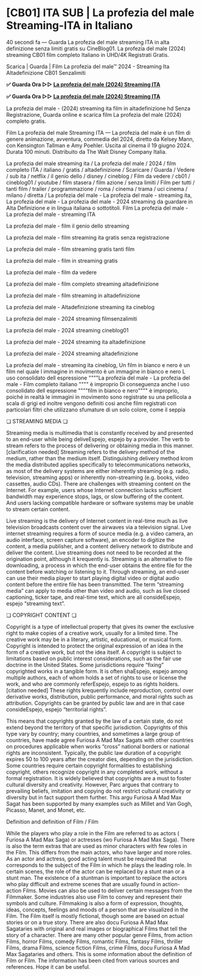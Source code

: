 # [CB01] ITA SUB | La profezia del male Streaming-ITA in Italiano

40 secondi fa — Guarda La profezia del male streaming ITA in alta definizione senza limiti gratis su CineBlog01. La profezia del male (2024) streaming CB01 film completo Italiano in UHD/4K Registrati Gratis.

Scarica | Guarda | Film La profezia del male™ 2024 - Streaming Ita Altadefinizione CB01 Senzalimiti

**✅ Guarda Ora ▷▷ [La profezia del male (2024) Streaming ITA](https://is.gd/L5S9WI)**

**✅ Guarda Ora ▷▷ [La profezia del male (2024) Streaming ITA](https://is.gd/L5S9WI)**

La profezia del male - (2024) streaming ita film in altadefinizione hd Senza Registrazione, Guarda online e scarica film La profezia del male (2024) completo gratis.

Film La profezia del male Streaming ITA — La profezia del male è un film di genere animazione, avventura, commedia del 2024, diretto da Kelsey Mann, con Kensington Tallman e Amy Poehler. Uscita al cinema il 19 giugno 2024. Durata 100 minuti. Distribuito da The Walt Disney Company Italia.

La profezia del male streaming ita / La profezia del male / 2024 / film completo ITA / italiano / gratis / altadefinizione / Scaricare / Guarda / Vedere / sub ita / netflix / il genio dello / disney / cineblog / Film da vedere / cb01 / cineblog01 / youtube / film stasera / film azione / senza limiti / Film per tutti / tanti film / trailer / programmazione / roma / cinema / trama / uci cinema / milano / diretta / La profezia del male - La profezia del male - streaming ita, La profezia del male - La profezia del male - 2024 streaming da guardare in Alta Definizione e in lingua italiana o sottotitoli. Film La profezia del male - La profezia del male - streaming ITA

La profezia del male - film il genio dello streaming

La profezia del male - film streaming ita gratis senza registrazione

La profezia del male - film streaming gratis tanti film

La profezia del male - film in streaming gratis

La profezia del male - film da vedere

La profezia del male - film completo streaming altadefinizione

La profezia del male - film streaming in altadefinizione

La profezia del male - Altadefinizione streaming ita cineblog

La profezia del male - 2024 streaming filmsenzalimiti

La profezia del male - 2024 streaming cineblog01

La profezia del male - 2024 streaming ita altadefinizione

La profezia del male - 2024 streaming altadefinizione

La profezia del male - streaming ita cineblog, Un film in bianco e nero è un film nel quale l immagine in movimento è un immagine in bianco e nero L uso consolidato dell espressione """"La profezia del male - La profezia del male - Film completo italiano """" è improprio Di conseguenza anche l uso consolidato dell espressione """"film in bianco e nero"""" è improprio, poiché in realtà le immagini in movimento sono registrate su una pellicola a scala di grigi ed inoltre vengono definiti così anche film registrati con particolari filtri che utilizzano sfumature di un solo colore, come il seppia

❏ STREAMING MEDIA ❏

Streaming media is multimedia that is constantly received by and presented to an end-user while being deliveEspejo, espejo by a provider. The verb to stream refers to the process of delivering or obtaining media in this manner.[clarification needed] Streaming refers to the delivery method of the medium, rather than the medium itself. Distinguishing delivery method krom the media distributed applies specifically to telecommunications networks, as most of the delivery systems are either inherently streaming (e.g. radio, television, streaming apps) or inherently non-streaming (e.g. books, video cassettes, audio CDs). There are challenges with streaming content on the Internet. For example, users whose Internet connection lacks sufficient bandwidth may experience stops, lags, or slow buffering of the content. And users lacking compatible hardware or software systems may be unable to stream certain content.

Live streaming is the delivery of Internet content in real-time much as live television broadcasts content over the airwaves via a television signal. Live internet streaming requires a form of source media (e.g. a video camera, an audio interface, screen capture software), an encoder to digitize the content, a media publisher, and a content delivery network to distribute and deliver the content. Live streaming does not need to be recorded at the origination point, although it krequently is. Streaming is an alternative to file downloading, a process in which the end-user obtains the entire file for the content before watching or listening to it. Through streaming, an end-user can use their media player to start playing digital video or digital audio content before the entire file has been transmitted. The term “streaming media” can apply to media other than video and audio, such as live closed captioning, ticker tape, and real-time text, which are all consideEspejo, espejo “streaming text”.

❏ COPYRIGHT CONTENT ❏

Copyright is a type of intellectual property that gives its owner the exclusive right to make copies of a creative work, usually for a limited time. The creative work may be in a literary, artistic, educational, or musical form. Copyright is intended to protect the original expression of an idea in the form of a creative work, but not the idea itself. A copyright is subject to limitations based on public interest considerations, such as the fair use doctrine in the United States. Some jurisdictions require “fixing” copyrighted works in a tangible form. It is often shaEspejo, espejo among multiple authors, each of whom holds a set of rights to use or license the work, and who are commonly referEspejo, espejo to as rights holders.[citation needed] These rights krequently include reproduction, control over derivative works, distribution, public performance, and moral rights such as attribution. Copyrights can be granted by public law and are in that case consideEspejo, espejo “territorial rights”.

This means that copyrights granted by the law of a certain state, do not extend beyond the territory of that specific jurisdiction. Copyrights of this type vary by country; many countries, and sometimes a large group of countries, have made agree Furiosa A Mad Max Sagats with other countries on procedures applicable when works “cross” national borders or national rights are inconsistent. Typically, the public law duration of a copyright expires 50 to 100 years after the creator dies, depending on the jurisdiction. Some countries require certain copyright formalities to establishing copyright, others recognize copyright in any completed work, without a formal registration. It is widely believed that copyrights are a must to foster cultural diversity and creativity. However, Parc argues that contrary to prevailing beliefs, imitation and copying do not restrict cultural creativity or diversity but in fact support them further. This argu Furiosa A Mad Max Sagat has been supported by many examples such as Millet and Van Gogh, Picasso, Manet, and Monet, etc.

Definition and definition of Film / Film

While the players who play a role in the Film are referred to as actors ( Furiosa A Mad Max Saga) or actresses (wo Furiosa A Mad Max Saga). There is also the term extras that are used as minor characters with few roles in the Film. This differs from the main actors, who have larger and more roles. As an actor and actress, good acting talent must be required that corresponds to the subject of the Film in which he plays the leading role. In certain scenes, the role of the actor can be replaced by a stunt man or a stunt man. The existence of a stuntman is important to replace the actors who play difficult and extreme scenes that are usually found in action-action Films. Movies can also be used to deliver certain messages from the Filmmaker. Some industries also use Film to convey and represent their symbols and culture. Filmmaking is also a form of expression, thoughts, ideas, concepts, feelings and moods of a person that are visualized in the Film. The Film itself is mostly fictional, though some are based on actual stories or on a true story. There are also docu Furiosa A Mad Max Sagataries with original and real images or biographical Films that tell the story of a character. There are many other popular genre Films, from action Films, horror Films, comedy Films, romantic Films, fantasy Films, thriller Films, drama Films, science fiction Films, crime Films, docu Furiosa A Mad Max Sagataries and others. This is some information about the definition of Film or Film. The information has been cited from various sources and references. Hope it can be useful.
